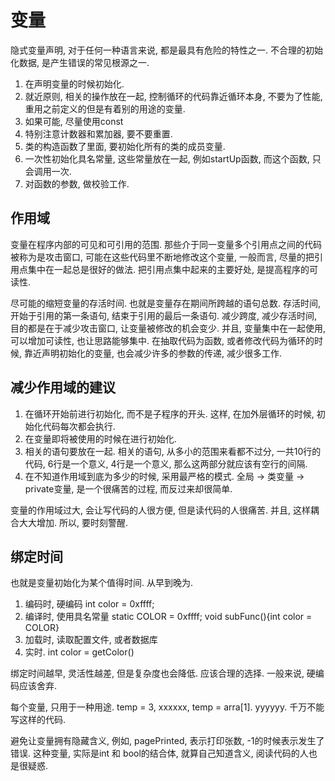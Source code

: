 # 变量

隐式变量声明, 对于任何一种语言来说, 都是最具有危险的特性之一.
不合理的初始化数据, 是产生错误的常见根源之一.
1. 在声明变量的时候初始化.
1. 就近原则, 相关的操作放在一起, 控制循环的代码靠近循环本身, 不要为了性能, 重用之前定义的但是有着别的用途的变量.
1. 如果可能, 尽量使用const
1. 特别注意计数器和累加器, 要不要重置.
1. 类的构造函数了里面, 要初始化所有的类的成员变量.
1. 一次性初始化具名常量, 这些常量放在一起, 例如startUp函数, 而这个函数, 只会调用一次.
1. 对函数的参数, 做校验工作.

## 作用域

变量在程序内部的可见和可引用的范围.
那些介于同一变量多个引用点之间的代码被称为是攻击窗口, 可能在这些代码里不断地修改这个变量, 一般而言, 尽量的把引用点集中在一起总是很好的做法.
把引用点集中起来的主要好处, 是提高程序的可读性.

尽可能的缩短变量的存活时间. 也就是变量存在期间所跨越的语句总数. 存活时间, 开始于引用的第一条语句, 结束于引用的最后一条语句. 
减少跨度, 减少存活时间, 目的都是在于减少攻击窗口, 让变量被修改的机会变少.
并且, 变量集中在一起使用, 可以增加可读性, 也让思路能够集中.
在抽取代码为函数, 或者修改代码为循环的时候, 靠近声明初始化的变量, 也会减少许多的参数的传递, 减少很多工作.

## 减少作用域的建议

1. 在循环开始前进行初始化, 而不是子程序的开头. 这样, 在加外层循环的时候, 初始化代码每次都会执行.
1. 在变量即将被使用的时候在进行初始化.
1. 相关的语句要放在一起. 相关的语句, 从多小的范围来看都不过分, 一共10行的代码, 6行是一个意义, 4行是一个意义, 那么这两部分就应该有空行的间隔.
1. 在不知道作用域到底为多少的时候, 采用最严格的模式. 全局 -> 类变量 -> private变量, 是一个很痛苦的过程, 而反过来却很简单.

变量的作用域过大, 会让写代码的人很方便, 但是读代码的人很痛苦. 并且, 这样耦合大大增加. 所以, 要时刻警醒.

## 绑定时间

也就是变量初始化为某个值得时间. 从早到晚为.
1. 编码时, 硬编码
    int color = 0xffff;
1. 编译时, 使用具名常量
    static COLOR = 0xffff;
    void subFunc(){int color = COLOR}
1. 加载时, 读取配置文件, 或者数据库
1. 实时. int color = getColor()

绑定时间越早, 灵活性越差, 但是复杂度也会降低. 应该合理的选择. 一般来说, 硬编码应该舍弃.

每个变量, 只用于一种用途. temp = 3, xxxxxx, temp = arra[1]. yyyyyy. 千万不能写这样的代码.

避免让变量拥有隐藏含义, 例如, pagePrinted, 表示打印张数, -1的时候表示发生了错误. 这种变量, 实际是int 和 bool的结合体, 就算自己知道含义, 阅读代码的人也是很疑惑.
